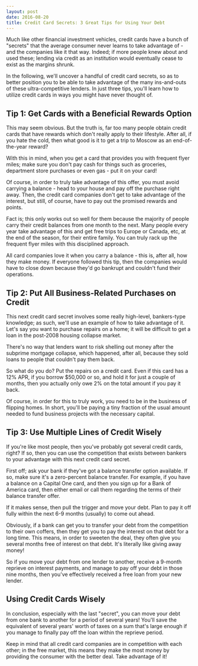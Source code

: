 ```yaml
---
layout: post
date: 2016-08-20
title: Credit Card Secrets: 3 Great Tips for Using Your Debt
---
```


Much like other financial investment vehicles, credit cards have a bunch of "secrets" that the average consumer never learns to take advantage of - and the companies like it that way. Indeed; if more people knew about and used these; lending via credit as an institution would eventually cease to exist as the margins shrunk.

In the following, we'll uncover a handful of credit card secrets, so as to better position you to be able to take advantage of the many ins-and-outs of these ultra-competitive lenders. In just three tips, you'll learn how to utilize credit cards in ways you might have never thought of.

## Tip 1: Get Cards with a Beneficial Rewards Option

This may seem obvious. But the truth is, far too many people obtain credit cards that have rewards which don't really apply to their lifestyle. After all, if you hate the cold, then what good is it to get a trip to Moscow as an end-of-the-year reward?

With this in mind, when you get a card that provides you with frequent flyer miles; make sure you don't pay cash for things such as groceries, department store purchases or even gas - put it on your card!

Of course, in order to truly take advantage of this offer, you must avoid carrying a balance - head to your house and pay off the purchase right away. Then, the credit card companies don't get to take advantage of the interest, but still, of course, have to pay out the promised rewards and points.

Fact is; this only works out so well for them because the majority of people carry their credit balances from one month to the next. Many people every year take advantage of this and get free trips to Europe or Canada, etc, at the end of the season, for their entire family. You can truly rack up the frequent flyer miles with this disciplined approach.

All card companies love it when you carry a balance - this is, after all, how they make money. If everyone followed this tip, then the companies would have to close down because they'd go bankrupt and couldn't fund their operations.

## Tip 2: Put All Business-Related Purchases on Credit

This next credit card secret involves some really high-level, bankers-type knowledge; as such, we'll use an example of how to take advantage of it. Let's say you want to purchase repairs on a home; it will be difficult to get a loan in the post-2008 housing collapse market.

There's no way that lenders want to risk shelling out money after the subprime mortgage collapse, which happened, after all, because they sold loans to people that couldn't pay them back.

So what do you do? Put the repairs on a credit card. Even if this card has a 12% APR, if you borrow $50,000 or so, and hold it for just a couple of months, then you actually only owe 2% on the total amount if you pay it back.

Of course, in order for this to truly work, you need to be in the business of flipping homes. In short, you'll be paying a tiny fraction of the usual amount needed to fund business projects with the necessary capital.

## Tip 3: Use Multiple Lines of Credit Wisely

If you're like most people, then you've probably got several credit cards, right? If so, then you can use the competition that exists between bankers to your advantage with this next credit card secret.

First off; ask your bank if they've got a balance transfer option available. If so, make sure it's a zero-percent balance transfer. For example, if you have a balance on a Capital One card, and then you sign up for a Bank of America card, then either email or call them regarding the terms of their balance transfer offer.

If it makes sense, then pull the trigger and move your debt. Plan to pay it off fully within the next 6-9 months (usually) to come out ahead.

Obviously, if a bank can get you to transfer your debt from the competition to their own coffers, then they get you to pay the interest on that debt for a long time. This means, in order to sweeten the deal, they often give you several months free of interest on that debt. It's literally like giving away money!

So if you move your debt from one lender to another, receive a 9-month reprieve on interest payments, and manage to pay off your debt in those nine months, then you've effectively received a free loan from your new lender.

## Using Credit Cards Wisely

In conclusion, especially with the last "secret", you can move your debt from one bank to another for a period of several years! You'll save the equivalent of several years' worth of taxes on a sum that's large enough if you manage to finally pay off the loan within the reprieve period.

Keep in mind that all credit card companies are in competition with each other; in the free market, this means they make the most money by providing the consumer with the better deal. Take advantage of it!


